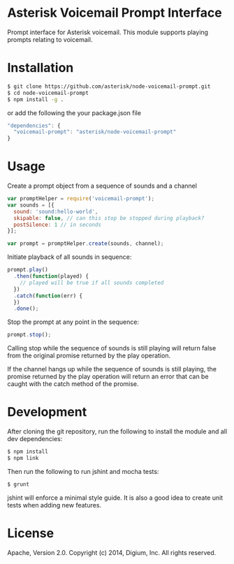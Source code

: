 # Asterisk Voicemail Prompt Interface

Prompt interface for Asterisk voicemail. This module supports playing prompts relating to voicemail.

# Installation

```bash
$ git clone https://github.com/asterisk/node-voicemail-prompt.git
$ cd node-voicemail-prompt
$ npm install -g .
```

or add the following the your package.json file

```JavaScript
"dependencies": {
  "voicemail-prompt": "asterisk/node-voicemail-prompt"
}
```

# Usage

Create a prompt object from a sequence of sounds and a channel

```JavaScript
var promptHelper = require('voicemail-prompt');
var sounds = [{
  sound: 'sound:hello-world',
  skipable: false, // can this stop be stopped during playback?
  postSilence: 1 // in seconds
}];

var prompt = promptHelper.create(sounds, channel);
```

Initiate playback of all sounds in sequence:

```JavaScript
prompt.play()
  .then(function(played) {
    // played will be true if all sounds completed
  })
  .catch(function(err) {
  })
  .done();
```

Stop the prompt at any point in the sequence:

```JavaScript
prompt.stop();
```

Calling stop while the sequence of sounds is still playing will return false from the original promise returned by the play operation.

If the channel hangs up while the sequence of sounds is still playing, the promise returned by the play operation will return an error that can be caught with the catch method of the promise.

# Development

After cloning the git repository, run the following to install the module and all dev dependencies:

```bash
$ npm install
$ npm link
```

Then run the following to run jshint and mocha tests:

```bash
$ grunt
```

jshint will enforce a minimal style guide. It is also a good idea to create unit tests when adding new features.

# License

Apache, Version 2.0. Copyright (c) 2014, Digium, Inc. All rights reserved.

